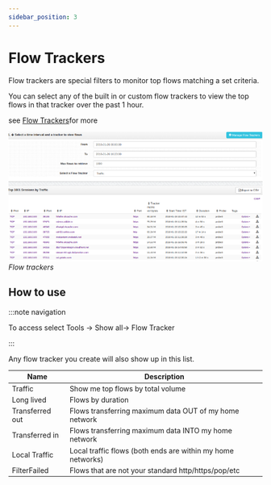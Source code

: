 ```yaml
---
sidebar_position: 3
---
```


# Flow Trackers

Flow trackers are special filters to monitor top flows matching a set
criteria.

You can select any of the built in or custom flow trackers to view the
top flows in that tracker over the past 1 hour.

see [Flow Trackers](/docs/ug/flow/tracker)for more

![](images/output/flow_trackers.png)  
*Flow trackers*

## How to use

:::note navigation

To access select Tools -\> Show all-\> Flow Tracker

:::

Any flow tracker you create will also show up in this list.

| Name            | Description                                                 |
| --------------- | ----------------------------------------------------------- |
| Traffic         | Show me top flows by total volume                           |
| Long lived      | Flows by duration                                           |
| Transferred out | Flows transferring maximum data OUT of my home network      |
| Transferred in  | Flows transferring maximum data INTO my home network        |
| Local Traffic   | Local traffic flows (both ends are within my home networks) |
| FilterFailed    | Flows that are not your standard http/https/pop/etc         |
